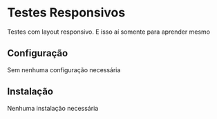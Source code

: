 Testes Responsivos
==================

Testes com layout responsivo. E isso aí somente para aprender mesmo

Configuração
------------

Sem nenhuma configuração necessária

Instalação
----------

Nenhuma instalação necessária